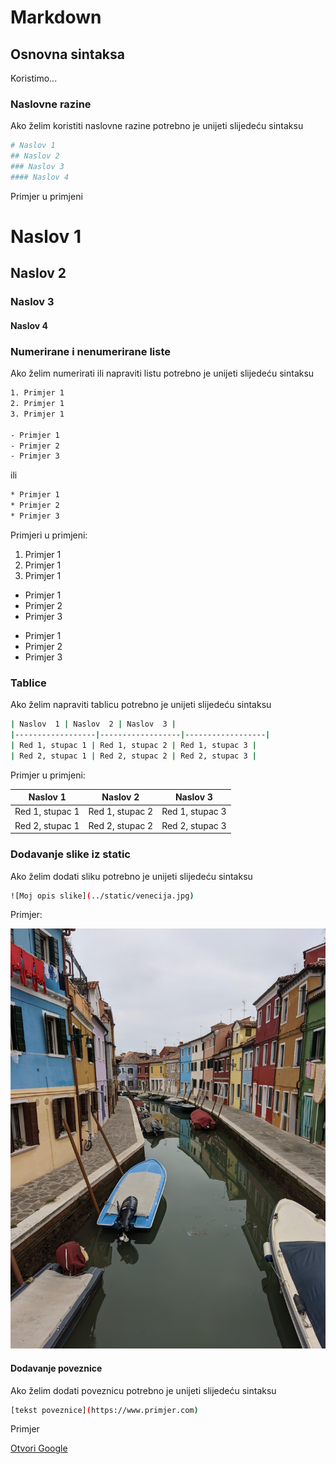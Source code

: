 # Markdown

## Osnovna sintaksa
Koristimo...


### Naslovne razine
Ako želim koristiti naslovne razine potrebno je unijeti slijedeću sintaksu
```bash
# Naslov 1
## Naslov 2
### Naslov 3
#### Naslov 4
```
Primjer u primjeni

# Naslov 1
## Naslov 2
### Naslov 3
#### Naslov 4

### Numerirane i nenumerirane liste
Ako želim numerirati ili napraviti listu potrebno je unijeti slijedeću sintaksu

```bash
1. Primjer 1
2. Primjer 1
3. Primjer 1

- Primjer 1
- Primjer 2
- Primjer 3
```

ili

```bash
* Primjer 1
* Primjer 2
* Primjer 3
```

Primjeri u primjeni:

1. Primjer 1
2. Primjer 1
3. Primjer 1

- Primjer 1
- Primjer 2
- Primjer 3

* Primjer 1
* Primjer 2
* Primjer 3

### Tablice
Ako želim napraviti tablicu potrebno je unijeti slijedeću sintaksu

```bash
| Naslov  1 | Naslov  2 | Naslov  3 |
|------------------|------------------|------------------|
| Red 1, stupac 1 | Red 1, stupac 2 | Red 1, stupac 3 |
| Red 2, stupac 1 | Red 2, stupac 2 | Red 2, stupac 3 |
```

Primjer u primjeni:

| Naslov  1 | Naslov  2 | Naslov  3 |
|------------------|------------------|------------------|
| Red 1, stupac 1 | Red 1, stupac 2 | Red 1, stupac 3 |
| Red 2, stupac 1 | Red 2, stupac 2 | Red 2, stupac 3 |

### Dodavanje slike iz static
Ako želim dodati sliku potrebno je unijeti slijedeću sintaksu

```bash
![Moj opis slike](../static/venecija.jpg)
```

Primjer:

![Moj opis slike](../static/venecija.jpg)

#### Dodavanje poveznice
Ako želim dodati poveznicu potrebno je unijeti slijedeću sintaksu

```bash
[tekst poveznice](https://www.primjer.com)
```

Primjer

[Otvori Google](https://www.google.com)











